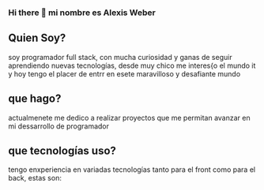 ### Hi there 👋 mi nombre es Alexis Weber

## Quien Soy?
soy programador full stack, con mucha curiosidad y ganas de seguir aprendiendo nuevas tecnologías, desde muy chico me interes{o el mundo it y hoy tengo el placer de entrr en esete maravilloso y desafiante mundo 

## que hago?
actualmenete me dedico a realizar proyectos que me permitan avanzar en mi dessarrollo de programador 

## que tecnologías uso?
tengo enxperiencia en variadas tecnologías tanto para el front como para el back, estas son:



